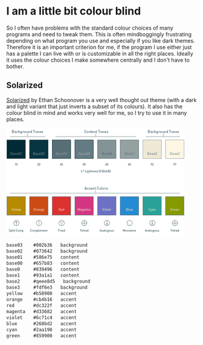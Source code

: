 # I am a little bit colour blind

So I often have problems with the standard colour choices of many programs and need to tweak them. This is often mindboggingly frustrating depending on what program you use and especially if you like dark themes. Therefore it is an important criterion for me, if the program I use either just has a palette I can live with or is customizable in all the right places. Ideally it uses the colour choices I make somewhere centrally and I don't have to bother.

## Solarized

[Solarized](https://github.com/altercation/solarized) by Ethan Schoonover is a very well thought out theme (with a dark and light variant that just inverts a subset of its colours). It also has the colour blind in mind and works very well for me, so I try to use it in many places.

[![solarized palette](img/solarized-palette.png)](https://github.com/altercation/solarized)


```text
base03    #002b36   background
base02    #073642   background
base01    #586e75   content
base00    #657b83   content
base0     #839496   content
base1     #93a1a1   content
base2     #qeee8d5   background
base3     #fdf6e3   background
yellow    #b58900   accent
orange    #cb4b16   accent
red       #dc322f   accent
magenta   #d33682   accent
violet    #6c71c4   accent
blue      #268bd2   accent
cyan      #2aa198   accent
green     #859900   accent
```
